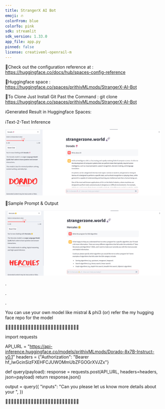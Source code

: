 ```yaml
---
title: StrangerX AI Bot
emoji: 🔥
colorFrom: blue
colorTo: pink
sdk: streamlit
sdk_version: 1.33.0
app_file: app.py
pinned: false
license: creativeml-openrail-m
---
```


🚀Check out the configuration reference at : https://huggingface.co/docs/hub/spaces-config-reference

🚀Huggingface space : https://huggingface.co/spaces/prithivMLmods/StrangerX-AI-Bot

🚀To Clone Just Install Git Past the Command : git clone https://huggingface.co/spaces/prithivMLmods/StrangerX-AI-Bot

ℹ️Generated Result in Huggingface Spaces:

ℹ️Text-2-Text Inference

![alt text](assets/1.png)

🔮Sample Prompt & Output

![alt text](assets/2.png)


.

.

.

You can use your own model like mistral & phi3 (or) refer the my hugging face repo for the model 

🥤🥤🥤🥤🥤🥤🥤🥤🥤🥤🥤🥤🥤🥤🥤🥤🥤🥤🥤🥤🥤🥤🥤🥤🥤🥤

import requests

API_URL = "https://api-inference.huggingface.co/models/prithivMLmods/Dorado-8x7B-Instruct-v0.1"
headers = {"Authorization": "Bearer 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"}

def query(payload):
	response = requests.post(API_URL, headers=headers, json=payload)
	return response.json()
	
output = query({
	"inputs": "Can you please let us know more details about your ",
})

🥤🥤🥤🥤🥤🥤🥤🥤🥤🥤🥤🥤🥤🥤🥤🥤🥤🥤🥤🥤🥤🥤🥤🥤🥤🥤
